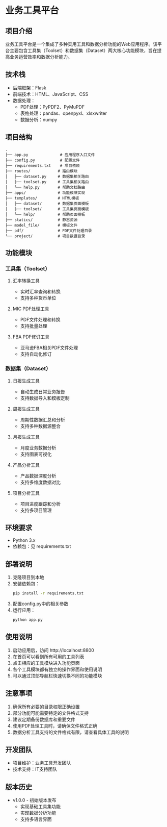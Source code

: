 # 业务工具平台

## 项目介绍

业务工具平台是一个集成了多种实用工具和数据分析功能的Web应用程序。该平台主要包含工具集（Toolset）和数据集（Dataset）两大核心功能模块，旨在提高业务运营效率和数据分析能力。

## 技术栈

- 后端框架：Flask
- 前端技术：HTML、JavaScript、CSS
- 数据处理：
  - PDF处理：PyPDF2、PyMuPDF
  - 表格处理：pandas、openpyxl、xlsxwriter
  - 数据分析：numpy

## 项目结构

```
.
├── app.py              # 应用程序入口文件
├── config.py           # 配置文件
├── requirements.txt    # 项目依赖
├── routes/            # 路由模块
│   ├── dataset.py     # 数据集相关路由
│   ├── toolset.py     # 工具集相关路由
│   └── help.py        # 帮助文档路由
├── apps/              # 功能模块实现
├── templates/         # HTML模板
│   ├── dataset/       # 数据集页面模板
│   ├── toolset/       # 工具集页面模板
│   └── help/          # 帮助页面模板
├── statics/           # 静态资源
├── model_file/        # 模板文件
├── pdf/               # PDF文件处理目录
└── project/           # 项目数据目录
```

## 功能模块

### 工具集（Toolset）

1. 汇率转换工具

   - 实时汇率查询和转换
   - 支持多种货币单位
2. MIC PDF处理工具

   - PDF文件处理和转换
   - 支持批量处理
3. FBA PDF修订工具

   - 亚马逊FBA相关PDF文件处理
   - 支持自动化修订

### 数据集（Dataset）

1. 日报生成工具

   - 自动生成日常业务报告
   - 支持数据导入和模板定制
2. 周报生成工具

   - 周期性数据汇总和分析
   - 支持多种数据源整合
3. 月报生成工具

   - 月度业务数据分析
   - 支持图表可视化
4. 产品分析工具

   - 产品数据深度分析
   - 支持多维度数据对比
5. 项目分析工具

   - 项目进度跟踪和分析
   - 支持多项目管理

## 环境要求

- Python 3.x
- 依赖包：见 requirements.txt

## 部署说明

1. 克隆项目到本地
2. 安装依赖包：
   ```bash
   pip install -r requirements.txt
   ```
3. 配置config.py中的相关参数
4. 运行应用：
   ```bash
   python app.py
   ```

## 使用说明

1. 启动应用后，访问 http://localhost:8800
2. 在首页可以看到所有可用的工具列表
3. 点击相应的工具模块进入功能页面
4. 各个工具模块都有独立的操作界面和使用说明
5. 可以通过顶部导航栏快速切换不同的功能模块

## 注意事项

1. 确保所有必要的目录权限正确设置
2. 部分功能可能需要特定的文件格式支持
3. 建议定期备份数据库和重要文件
4. 使用PDF处理工具时，请确保文件格式正确
5. 数据分析工具支持的文件格式有限，请查看具体工具的说明

## 开发团队

- 项目维护：业务工具开发团队
- 技术支持：IT支持团队

## 版本历史

- v1.0.0 - 初始版本发布
  - 实现基础工具集功能
  - 实现数据分析功能
  - 支持多语言界面
